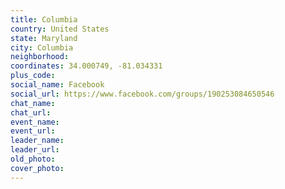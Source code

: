 ```yaml
---
title: Columbia
country: United States
state: Maryland
city: Columbia
neighborhood: 
coordinates: 34.000749, -81.034331
plus_code:
social_name: Facebook
social_url: https://www.facebook.com/groups/190253084650546
chat_name:
chat_url:
event_name:
event_url:
leader_name:
leader_url:
old_photo: 
cover_photo:
---
```

